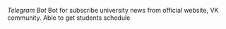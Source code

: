 *Telegram Bot*
Bot for subscribe university news from official website, VK community. Able to get students schedule